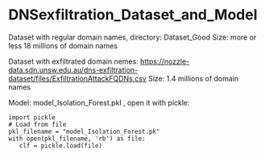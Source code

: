 # DNSexfiltration_Dataset_and_Model
Dataset with regular domain names, directory: Dataset_Good    Size: more or less 18 millions of domain names


Dataset with exfiltrated domain nemes: https://nozzle-data.sdn.unsw.edu.au/dns-exfiltration-dataset/files/ExfiltrationAttackFQDNs.csv  Size: 1.4 millions of domain names


Model: model_Isolation_Forest.pkl , open it with pickle:

    import pickle
    # Load from file
    pkl_filename = "model_Isolation_Forest.pk"
    with open(pkl_filename, 'rb') as file:
       clf = pickle.load(file)
